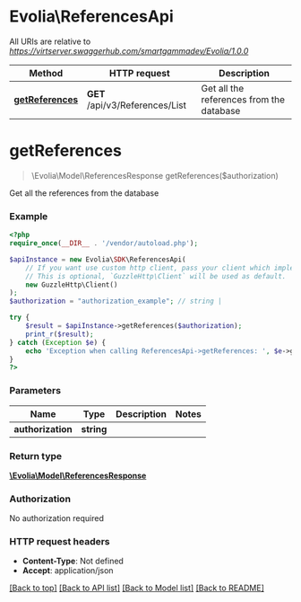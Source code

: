 # Evolia\ReferencesApi

All URIs are relative to *https://virtserver.swaggerhub.com/smartgammadev/Evolia/1.0.0*

Method | HTTP request | Description
------------- | ------------- | -------------
[**getReferences**](ReferencesApi.md#getreferences) | **GET** /api/v3/References/List | Get all the references from the database

# **getReferences**
> \Evolia\Model\ReferencesResponse getReferences($authorization)

Get all the references from the database

### Example
```php
<?php
require_once(__DIR__ . '/vendor/autoload.php');

$apiInstance = new Evolia\SDK\ReferencesApi(
    // If you want use custom http client, pass your client which implements `GuzzleHttp\ClientInterface`.
    // This is optional, `GuzzleHttp\Client` will be used as default.
    new GuzzleHttp\Client()
);
$authorization = "authorization_example"; // string | 

try {
    $result = $apiInstance->getReferences($authorization);
    print_r($result);
} catch (Exception $e) {
    echo 'Exception when calling ReferencesApi->getReferences: ', $e->getMessage(), PHP_EOL;
}
?>
```

### Parameters

Name | Type | Description  | Notes
------------- | ------------- | ------------- | -------------
 **authorization** | **string**|  |

### Return type

[**\Evolia\Model\ReferencesResponse**](../Model/ReferencesResponse.md)

### Authorization

No authorization required

### HTTP request headers

 - **Content-Type**: Not defined
 - **Accept**: application/json

[[Back to top]](#) [[Back to API list]](../../README.md#documentation-for-api-endpoints) [[Back to Model list]](../../README.md#documentation-for-models) [[Back to README]](../../README.md)

